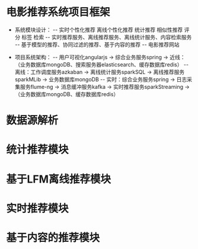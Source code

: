 # 电影推荐系统项目框架
- 系统模块设计：
    -- 实时个性化推荐 离线个性化推荐 统计推荐 相似性推荐 评分 标签 检索
    -- 实时推荐服务、离线推荐服务、离线统计服务、内容检索服务
    -- 基于模型的推荐、协同过滤的推荐、基于内容的推荐
    -- 电影推荐网站      

- 项目系统架构：
    -- 用户可视化angularjs -> 综合业务服务spring -> 近线：（业务数据库mongoDB、搜索服务器elasticsearch、缓存数据库redis）
    -- 离线：工作调度服务azkaban -> 离线统计服务sparkSQL -> 离线推荐服务sparkMLib -> 业务数据库mongoDB
    -- 实时：综合业务服务spring -> 日志采集服务flume-ng -> 消息缓冲服务kafka -> 实时推荐服务sparkStreaming -> （业务数据库mongoDB、缓存数据库redis）


# 数据源解析

# 统计推荐模块

# 基于LFM离线推荐模块

# 实时推荐模块

# 基于内容的推荐模块

